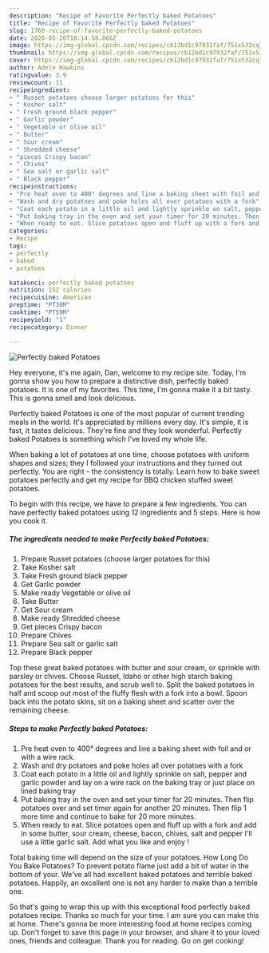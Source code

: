 ```yaml
---
description: "Recipe of Favorite Perfectly baked Potatoes"
title: "Recipe of Favorite Perfectly baked Potatoes"
slug: 1760-recipe-of-favorite-perfectly-baked-potatoes
date: 2020-05-26T18:14:58.866Z
image: https://img-global.cpcdn.com/recipes/cb12bd1c97932faf/751x532cq70/perfectly-baked-potatoes-recipe-main-photo.jpg
thumbnail: https://img-global.cpcdn.com/recipes/cb12bd1c97932faf/751x532cq70/perfectly-baked-potatoes-recipe-main-photo.jpg
cover: https://img-global.cpcdn.com/recipes/cb12bd1c97932faf/751x532cq70/perfectly-baked-potatoes-recipe-main-photo.jpg
author: Adele Hawkins
ratingvalue: 3.9
reviewcount: 11
recipeingredient:
- " Russet potatoes choose larger potatoes for this"
- " Kosher salt"
- " Fresh ground black pepper"
- " Garlic powder"
- " Vegetable or olive oil"
- " Butter"
- " Sour cream"
- " Shredded cheese"
- "pieces Crispy bacon"
- " Chives"
- " Sea salt or garlic salt"
- " Black pepper"
recipeinstructions:
- "Pre heat oven to 400° degrees and line a baking sheet with foil and or with a wire rack."
- "Wash and dry potatoes and poke holes all over potatoes with a fork"
- "Coat each potato in a little oil and lightly sprinkle on salt, pepper and garlic powder and lay on a wire rack on the baking tray or just place on lined baking tray"
- "Put baking tray in the oven and set your timer for 20 minutes. Then flip potatoes over and set timer again for another 20 minutes. Then flip 1 more time and continue to bake for 20 more minutes."
- "When ready to eat. Slice potatoes open and fluff up with a fork and add in some butter, sour cream, cheese, bacon, chives, salt and pepper I&#39;ll use a little garlic salt. Add what you like and enjoy !"
categories:
- Recipe
tags:
- perfectly
- baked
- potatoes

katakunci: perfectly baked potatoes 
nutrition: 152 calories
recipecuisine: American
preptime: "PT30M"
cooktime: "PT59M"
recipeyield: "1"
recipecategory: Dinner

---
```



![Perfectly baked Potatoes](https://img-global.cpcdn.com/recipes/cb12bd1c97932faf/751x532cq70/perfectly-baked-potatoes-recipe-main-photo.jpg)

Hey everyone, it's me again, Dan, welcome to my recipe site. Today, I'm gonna show you how to prepare a distinctive dish, perfectly baked potatoes. It is one of my favorites. This time, I'm gonna make it a bit tasty. This is gonna smell and look delicious.

Perfectly baked Potatoes is one of the most popular of current trending meals in the world. It's appreciated by millions every day. It's simple, it is fast, it tastes delicious. They're fine and they look wonderful. Perfectly baked Potatoes is something which I've loved my whole life.

When baking a lot of potatoes at one time, choose potatoes with uniform shapes and sizes; they I followed your instructions and they turned out perfectly. You are right - the consistency is totally. Learn how to bake sweet potatoes perfectly and get my recipe for BBQ chicken stuffed sweet potatoes.


To begin with this recipe, we have to prepare a few ingredients. You can have perfectly baked potatoes using 12 ingredients and 5 steps. Here is how you cook it.

<!--inarticleads1-->

##### The ingredients needed to make Perfectly baked Potatoes:

1. Prepare  Russet potatoes (choose larger potatoes for this)
1. Take  Kosher salt
1. Take  Fresh ground black pepper
1. Get  Garlic powder
1. Make ready  Vegetable or olive oil
1. Take  Butter
1. Get  Sour cream
1. Make ready  Shredded cheese
1. Get pieces Crispy bacon
1. Prepare  Chives
1. Prepare  Sea salt or garlic salt
1. Prepare  Black pepper


Top these great baked potatoes with butter and sour cream, or sprinkle with parsley or chives. Choose Russet, Idaho or other high starch baking potatoes for the best results, and scrub well to. Split the baked potatoes in half and scoop out most of the fluffy flesh with a fork into a bowl. Spoon back into the potato skins, sit on a baking sheet and scatter over the remaining cheese. 

<!--inarticleads2-->

##### Steps to make Perfectly baked Potatoes:

1. Pre heat oven to 400° degrees and line a baking sheet with foil and or with a wire rack.
1. Wash and dry potatoes and poke holes all over potatoes with a fork
1. Coat each potato in a little oil and lightly sprinkle on salt, pepper and garlic powder and lay on a wire rack on the baking tray or just place on lined baking tray
1. Put baking tray in the oven and set your timer for 20 minutes. Then flip potatoes over and set timer again for another 20 minutes. Then flip 1 more time and continue to bake for 20 more minutes.
1. When ready to eat. Slice potatoes open and fluff up with a fork and add in some butter, sour cream, cheese, bacon, chives, salt and pepper I&#39;ll use a little garlic salt. Add what you like and enjoy !


Total baking time will depend on the size of your potatoes. How Long Do You Bake Potatoes? To prevent potato flame just add a bit of water in the bottom of your. We&#39;ve all had excellent baked potatoes and terrible baked potatoes. Happily, an excellent one is not any harder to make than a terrible one. 

So that's going to wrap this up with this exceptional food perfectly baked potatoes recipe. Thanks so much for your time. I am sure you can make this at home. There's gonna be more interesting food at home recipes coming up. Don't forget to save this page in your browser, and share it to your loved ones, friends and colleague. Thank you for reading. Go on get cooking!
